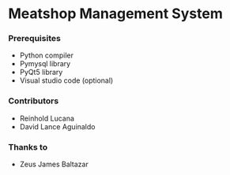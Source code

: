 # Meatshop Management System

### Prerequisites
* Python compiler
* Pymysql library
* PyQt5 library
* Visual studio code (optional)

### Contributors
* Reinhold Lucana
* David Lance Aguinaldo

### Thanks to
* Zeus James Baltazar
